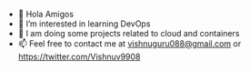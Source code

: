 - 👋 Hola Amigos
- 👀 I’m interested in learning DevOps
- 🌱 I am doing some projects related to cloud and containers
- 📫 Feel free to contact me at vishnuguru088@gmail.com  or  https://twitter.com/Vishnuv9908
<!---
Vishnuvardhan88/Vishnuvardhan88 is a ✨ special ✨ repository because its `README.md` (this file) appears on your GitHub profile.
You can click the Preview link to take a look at your changes.
--->
